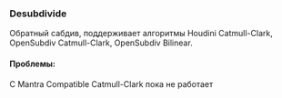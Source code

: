 ### Desubdivide
Обратный сабдив, поддерживает алгоритмы Houdini Catmull-Clark, OpenSubdiv Catmull-Clark, OpenSubdiv Bilinear.
#### Проблемы:
C Mantra Compatible Catmull-Clark пока не работает
